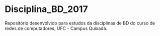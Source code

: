 # Disciplina_BD_2017
Repositório desenvolvido para estudos da disciplinas de BD do curso de redes de computadores, UFC - Campus Quixadá.
